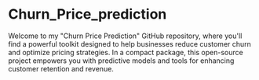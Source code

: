 # Churn_Price_prediction
Welcome to my  "Churn Price Prediction" GitHub repository, where you'll find a powerful toolkit designed to help businesses reduce customer churn and optimize pricing strategies. In a compact package, this open-source project empowers you with predictive models and tools for enhancing customer retention and revenue.
